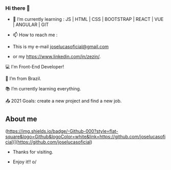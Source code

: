 ### Hi there 👋


- 🌱 I’m currently learning :
JS | HTML | CSS | BOOTSTRAP | REACT | VUE | ANGULAR | GIT 

- 📫 How to reach me : 
- This is my e-mail joselucasoficial@gmail.com
- or my https://www.linkedin.com/in/zezin/.

:computer: I'm Front-End Developer!

:house_with_garden: I’m from Brazil.

:books: I’m currently learning everything.

:outbox_tray: 2021 Goals: create a new project and find a new job.

 

## About me

(https://img.shields.io/badge/-Github-000?style=flat-square&logo=Github&logoColor=white&link=https://github.com/joselucasoficial)](https://github.com/joselucasoficial)

- Thanks for visiting.

- Enjoy it!! o/

